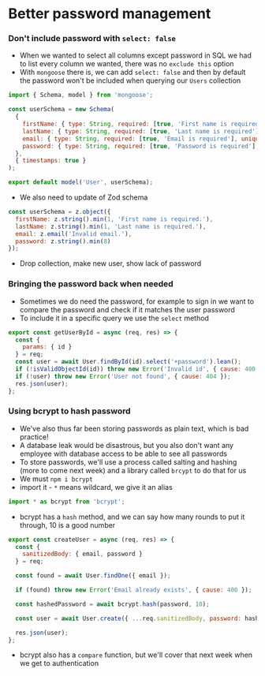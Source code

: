 # Better password management

### Don't include password with `select: false`

- When we wanted to select all columns except password in SQL we had to list every column we wanted, there was no `exclude this` option
- With `mongoose` there is, we can add `select: false` and then by default the password won't be included when querying our `Users` collection

```js
import { Schema, model } from 'mongoose';

const userSchema = new Schema(
  {
    firstName: { type: String, required: [true, 'First name is required'] },
    lastName: { type: String, required: [true, 'Last name is required'] },
    email: { type: String, required: [true, 'Email is required'], unique: true },
    password: { type: String, required: [true, 'Password is required'], select: false }
  },
  { timestamps: true }
);

export default model('User', userSchema);
```

- We also need to update of Zod schema

```js
const userSchema = z.object({
  firstName: z.string().min(1, 'First name is required.'),
  lastName: z.string().min(1, 'Last name is required.'),
  email: z.email('Invalid email.'),
  password: z.string().min(8)
});
```

- Drop collection, make new user, show lack of password

### Bringing the password back when needed

- Sometimes we do need the password, for example to sign in we want to compare the password and check if it matches the user password
- To include it in a specific query we use the `select` method

```js
export const getUserById = async (req, res) => {
  const {
    params: { id }
  } = req;
  const user = await User.findById(id).select('+password').lean();
  if (!isValidObjectId(id)) throw new Error('Invalid id', { cause: 400 });
  if (!user) throw new Error('User not found', { cause: 404 });
  res.json(user);
};
```

### Using bcrypt to hash password

- We've also thus far been storing passwords as plain text, which is bad practice!
- A database leak would be disastrous, but you also don't want any employee with database access to be able to see all passwords
- To store passwords, we'll use a process called salting and hashing (more to come next week) and a library called `brcypt` to do that for us
- We must `npm i bcrypt`
- import it - `*` means wildcard, we give it an alias

```js
import * as bcrypt from 'bcrypt';
```

- bcrypt has a `hash` method, and we can say how many rounds to put it through, 10 is a good number

```js
export const createUser = async (req, res) => {
  const {
    sanitizedBody: { email, password }
  } = req;

  const found = await User.findOne({ email });

  if (found) throw new Error('Email already exists', { cause: 400 });

  const hashedPassword = await bcrypt.hash(password, 10);

  const user = await User.create({ ...req.sanitizedBody, password: hashedPassword });

  res.json(user);
};
```

- bcrypt also has a `compare` function, but we'll cover that next week when we get to authentication
